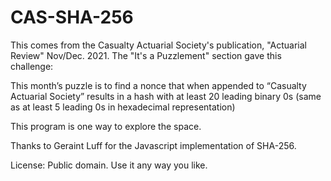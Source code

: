 # CAS-SHA-256

This comes from the Casualty Actuarial Society's publication, "Actuarial Review" Nov/Dec. 2021. 
The "It's a Puzzlement" section gave this challenge:

This month’s puzzle is to find a nonce that when appended to “Casualty Actuarial Society” results in a 
hash with at least 20 leading binary 0s (same as at least 5 leading 0s in hexadecimal representation)

This program is one way to explore the space. 

Thanks to Geraint Luff for the Javascript implementation of SHA-256.

License: Public domain. Use it any way you like.
